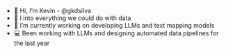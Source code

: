 - 👋 Hi, I’m Kevin - @gkdsilva
- 👀 I into everything we could do with data
- 🌱 I’m currently working on developing LLMs and text mapping models
- 💻 Been working with LLMs and designing automated data pipelines for the last year

<!---
gkdsilva/gkdsilva is a ✨ special ✨ repository because its `README.md` (this file) appears on your GitHub profile.
You can click the Preview link to take a look at your changes.
--->
